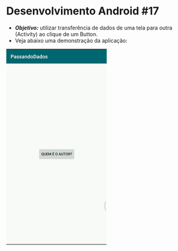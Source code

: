 # Desenvolvimento Android #17
   * ***Objetivo:*** utilizar transferência de dados de uma tela para outra (Activity) ao clique de um Button.
   * Veja abaixo uma demonstração da aplicação:
<img src="Instalador/PassandoDados.gif" alt="GIF do Meu Projeto PassandoDados">
